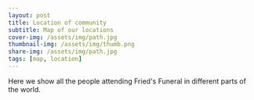 ```yaml
---
layout: post
title: Location of community
subtitle: Map of our locations
cover-img: /assets/img/path.jpg
thumbnail-img: /assets/img/thumb.png
share-img: /assets/img/path.jpg
tags: [map, location]
---
```


Here we show all the people attending Fried's Funeral in different parts of the world.
